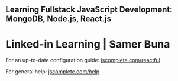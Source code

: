 ## Learning Fullstack JavaScript Development: MongoDB, Node.js, React.js
# Linked-in Learning | Samer Buna

For an up-to-date configuration guide: [jscomplete.com/reactful](https://jscomplete.com/reactful)

For general help: [jscomplete.com/help](https://jscomplete.com/help)
